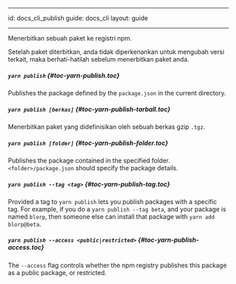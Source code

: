 * * *

id: docs_cli_publish guide: docs_cli layout: guide

* * *

<p class="lead">Menerbitkan sebuah paket ke registri npm.</p>

Setelah paket diterbitkan, anda tidak diperkenankan untuk mengubah versi terkait, maka berhati-hatilah sebelum menerbitkan paket anda.

##### `yarn publish` [](#toc-yarn-publish){#toc-yarn-publish.toc}

Publishes the package defined by the `package.json` in the current directory.

##### `yarn publish [berkas]` [](#toc-yarn-publish-tarball){#toc-yarn-publish-tarball.toc}

Menerbitkan paket yang didefinisikan oleh sebuah berkas gzip `.tgz`.

##### `yarn publish [folder]` [](#toc-yarn-publish-folder){#toc-yarn-publish-folder.toc}

Publishes the package contained in the specified folder. `<folder>/package.json` should specify the package details.

##### `yarn publish --tag <tag>` [](#toc-yarn-publish-tag){#toc-yarn-publish-tag.toc}

Provided a tag to `yarn publish` lets you publish packages with a specific tag. For example, if you do a `yarn publish --tag beta`, and your package is named `blorp`, then someone else can install that package with `yarn add blorp@beta`.

##### `yarn publish --access <public|restricted>` [](#toc-yarn-publish-access){#toc-yarn-publish-access.toc}

The `--access` flag controls whether the npm registry publishes this package as a public package, or restricted.